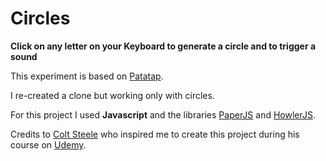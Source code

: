 # Circles

**Click on any letter on your Keyboard to generate a circle and to trigger a sound**

This experiment is based on [Patatap](https://patatap.com/).

I re-created a clone but working only with circles.

For this project I used **Javascript** and the libraries [PaperJS](http://paperjs.org) and [HowlerJS](https://howlerjs.com/).

Credits to [Colt Steele](https://github.com/Colt) who inspired me to create this project during his course on [Udemy](https://www.udemy.com/the-web-developer-bootcamp/?utm_source=adwords-learn&utm_medium=udemyads&utm_campaign=NEW-AW-PROS-TECH-ROW-DSA-1-EN-EURO_._ci__._sl_ENG_._vi_TECH_._sd_All_._la_EN_._&utm_content=deal4584&utm_term=_._ag_57696320151_._ad_318300707729_._de_c_._dm__._pl__._ti_aud-299743149027:dsa-796176361085_._li_1007901_._pd__._&gclid=Cj0KCQjwwb3rBRDrARIsALR3Xebdf_p9uFdMtoBbl8eSjvAHN4V_p4F70LPgrshN4ZOOJUvzCrW1m3IaAjCsEALw_wcB).
